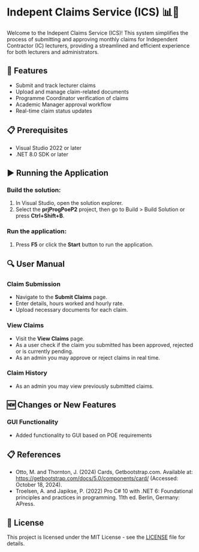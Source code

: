 # Indepent Claims Service (ICS) 📊💼

Welcome to the Indepent Claims Service (ICS)! This system simplifies the process of submitting and approving monthly claims for Independent Contractor (IC) lecturers, providing a streamlined and efficient experience for both lecturers and administrators.

## 🌟 Features

- Submit and track lecturer claims
- Upload and manage claim-related documents
- Programme Coordinator verification of claims
- Academic Manager approval workflow
- Real-time claim status updates

## 📋 Prerequisites

- Visual Studio 2022 or later
- .NET 8.0 SDK or later

## ▶️ Running the Application

### Build the solution:
1. In Visual Studio, open the solution explorer.
2. Select the **prjProgPoeP2** project, then go to Build > Build Solution or press **Ctrl+Shift+B**.

### Run the application:
1. Press **F5** or click the **Start** button to run the application.

## 🔍 User Manual

### Claim Submission

- Navigate to the **Submit Claims** page.
- Enter details, hours worked and hourly rate.
- Upload necessary documents for each claim.


### View Claims

- Visit the **View Claims** page.
- As a user check if the claim you submitted has been approved, rejected or is currently pending.
- As an admin you may approve or reject claims in real time.

### Claim History

- As an admin you may view previously submitted claims.

## 🆕 Changes or New Features

### GUI Functionality

- Added functionality to GUI based on POE requirements


## 📋 References

- Otto, M. and Thornton, J. (2024) Cards, Getbootstrap.com. Available at: https://getbootstrap.com/docs/5.0/components/card/ (Accessed: October 18, 2024).
- Troelsen, A. and Japikse, P. (2022) Pro C# 10 with .NET 6: Foundational principles and practices in programming. 11th ed. Berlin, Germany: APress.


## 📄 License

This project is licensed under the MIT License - see the [LICENSE](LICENSE.md) file for details.

